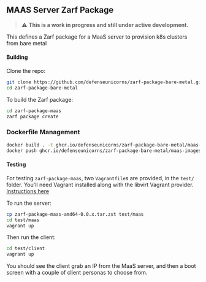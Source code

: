## MAAS Server Zarf Package

>⚠️ **This is a work in progress and still under active development.**

This defines a Zarf package for a MaaS server to provision k8s clusters from bare metal

#### **Building**

Clone the repo:

```bash
git clone https://github.com/defenseunicorns/zarf-package-bare-metal.git
cd zarf-package-bare-metal
```

To build the Zarf package:

```bash
cd zarf-package-maas
zarf package create
```

### **Dockerfile Management**

```bash
docker build . -t ghcr.io/defenseunicorns/zarf-package-bare-metal/maas-images:0.2
docker push ghcr.io/defenseunicorns/zarf-package-bare-metal/maas-images:0.2
```

#### **Testing**

For testing `zarf-package-maas`, two `Vagrantfile`s are provided, in the `test/` folder. You'll need Vagrant installed along with the libvirt Vagrant provider. [Instructions here](https://vagrant-libvirt.github.io/vagrant-libvirt/)

To run the server:


```bash
cp zarf-package-maas-amd64-0.0.x.tar.zst test/maas
cd test/maas
vagrant up
```

Then run the client:


```bash
cd test/client
vagrant up
```

You should see the client grab an IP from the MaaS server, and then a boot screen with a couple of client personas to choose from.

